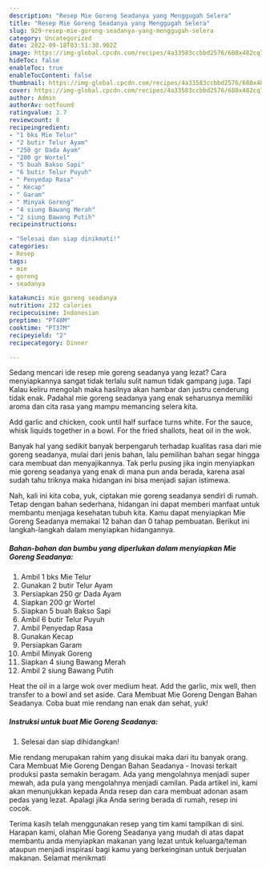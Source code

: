 ```yaml
---
description: "Resep Mie Goreng Seadanya yang Menggugah Selera"
title: "Resep Mie Goreng Seadanya yang Menggugah Selera"
slug: 929-resep-mie-goreng-seadanya-yang-menggugah-selera
category: Uncategorized
date: 2022-09-18T03:51:30.902Z
image: https://img-global.cpcdn.com/recipes/4a33583ccbbd2576/680x482cq70/mie-goreng-seadanya-foto-resep-utama.jpg
hideToc: false
enableToc: true
enableTocContent: false
thumbnail: https://img-global.cpcdn.com/recipes/4a33583ccbbd2576/680x482cq70/mie-goreng-seadanya-foto-resep-utama.jpg
cover: https://img-global.cpcdn.com/recipes/4a33583ccbbd2576/680x482cq70/mie-goreng-seadanya-foto-resep-utama.jpg
author: Admin
authorAv: notfound
ratingvalue: 3.7
reviewcount: 8
recipeingredient:
- "1 bks Mie Telur"
- "2 butir Telur Ayam"
- "250 gr Dada Ayam"
- "200 gr Wortel"
- "5 buah Bakso Sapi"
- "6 butir Telur Puyuh"
- " Penyedap Rasa"
- " Kecap"
- " Garam"
- " Minyak Goreng"
- "4 siung Bawang Merah"
- "2 siung Bawang Putih"
recipeinstructions:

- "Selesai dan siap dinikmati!"
categories:
- Resep
tags:
- mie
- goreng
- seadanya

katakunci: mie goreng seadanya 
nutrition: 232 calories
recipecuisine: Indonesian
preptime: "PT40M"
cooktime: "PT37M"
recipeyield: "2"
recipecategory: Dinner

---
```



Sedang mencari ide resep mie goreng seadanya yang lezat? Cara menyiapkannya sangat tidak terlalu sulit namun tidak gampang juga. Tapi Kalau keliru mengolah maka hasilnya akan hambar dan justru cenderung tidak enak. Padahal mie goreng seadanya yang enak seharusnya memiliki aroma dan cita rasa yang mampu memancing selera kita.


Add garlic and chicken, cook until half surface turns white. For the sauce, whisk liquids together in a bowl. For the fried shallots, heat oil in the wok.

Banyak hal yang sedikit banyak berpengaruh terhadap kualitas rasa dari mie goreng seadanya, mulai dari jenis bahan, lalu pemilihan bahan segar hingga cara membuat dan menyajikannya. Tak perlu pusing jika ingin menyiapkan mie goreng seadanya yang enak di mana pun anda berada, karena asal sudah tahu triknya maka hidangan ini bisa menjadi sajian istimewa.


Nah, kali ini kita coba, yuk, ciptakan mie goreng seadanya sendiri di rumah. Tetap dengan bahan sederhana, hidangan ini dapat memberi manfaat untuk membantu menjaga kesehatan tubuh kita. Kamu dapat menyiapkan Mie Goreng Seadanya memakai 12 bahan dan 0 tahap pembuatan. Berikut ini langkah-langkah dalam menyiapkan hidangannya.

<!--inarticleads1-->

##### Bahan-bahan dan bumbu yang diperlukan dalam menyiapkan Mie Goreng Seadanya:

1. Ambil 1 bks Mie Telur
1. Gunakan 2 butir Telur Ayam
1. Persiapkan 250 gr Dada Ayam
1. Siapkan 200 gr Wortel
1. Siapkan 5 buah Bakso Sapi
1. Ambil 6 butir Telur Puyuh
1. Ambil  Penyedap Rasa
1. Gunakan  Kecap
1. Persiapkan  Garam
1. Ambil  Minyak Goreng
1. Siapkan 4 siung Bawang Merah
1. Ambil 2 siung Bawang Putih


Heat the oil in a large wok over medium heat. Add the garlic, mix well, then transfer to a bowl and set aside. Cara Membuat Mie Goreng Dengan Bahan Seadanya. Coba buat mie rendang nan enak dan sehat, yuk! 

<!--inarticleads2-->

##### Instruksi untuk buat Mie Goreng Seadanya:


1. Selesai dan siap dihidangkan!

Mie rendang merupakan rahim yang disukai maka dari itu banyak orang. Cara Membuat Mie Goreng Dengan Bahan Seadanya - Inovasi terkait produksi pasta semakin beragam. Ada yang mengolahnya menjadi super mewah, ada pula yang mengolahnya menjadi camilan. Pada artikel ini, kami akan menunjukkan kepada Anda resep dan cara membuat adonan asam pedas yang lezat. Apalagi jika Anda sering berada di rumah, resep ini cocok. 

Terima kasih telah menggunakan resep yang tim kami tampilkan di sini. Harapan kami, olahan Mie Goreng Seadanya yang mudah di atas dapat membantu anda menyiapkan makanan yang lezat untuk keluarga/teman ataupun menjadi inspirasi bagi kamu yang berkeinginan untuk berjualan makanan. Selamat menikmati
